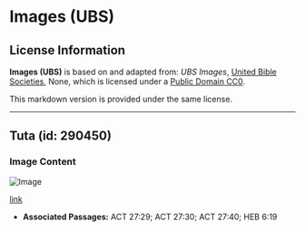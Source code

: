 # Images (UBS)

## License Information

**Images (UBS)** is based on and adapted from: _UBS Images_, [United Bible Societies](https://unitedbiblesocieties.org/), None, which is licensed under a [Public Domain CC0](https://creativecommons.org/public-domain/cc0/).

This markdown version is provided under the same license.



--------------------------------

## Tuta (id: 290450)

### Image Content

![Image](https://cdn.aquifer.bible/aquifer-content/resources/Media/WEB-0521_anchor.jpg)

[link](https://cdn.aquifer.bible/aquifer-content/resources/Media/WEB-0521_anchor.jpg)

* **Associated Passages:** ACT 27:29; ACT 27:30; ACT 27:40; HEB 6:19

